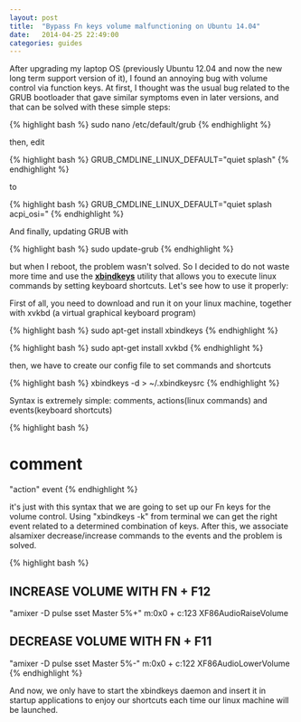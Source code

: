 ```yaml
---
layout: post
title:  "Bypass Fn keys volume malfunctioning on Ubuntu 14.04"
date:   2014-04-25 22:49:00
categories: guides
---
```


After upgrading my laptop OS (previously Ubuntu 12.04 and now the new long term support version of it), I found an annoying bug with volume control via function keys. At first, I thought was the usual bug related to the GRUB bootloader that gave similar symptoms even in later versions, and that can be solved with these simple steps:
<!-- more -->

{% highlight bash %}
sudo nano /etc/default/grub
{% endhighlight %}

then, edit

{% highlight bash %}
GRUB_CMDLINE_LINUX_DEFAULT="quiet splash"
{% endhighlight %}

to

{% highlight bash %}
GRUB_CMDLINE_LINUX_DEFAULT="quiet splash acpi_osi="
{% endhighlight %}

And finally, updating GRUB with

{% highlight bash %}
sudo update-grub
{% endhighlight %}

but when I reboot, the problem wasn't solved. So I decided to do not waste more time and use the <a href="http://www.nongnu.org/xbindkeys/xbindkeys.html"><b>xbindkeys</b></a> utility that allows you to execute linux commands by setting keyboard shortcuts. Let's see how to use it properly:

First of all, you need to download and run it on your linux machine, together with xvkbd (a virtual graphical keyboard program)

{% highlight bash %}
sudo apt-get install xbindkeys
{% endhighlight %}

{% highlight bash %}
sudo apt-get install xvkbd
{% endhighlight %}

then, we have to create our config file to set commands and shortcuts

{% highlight bash %}
xbindkeys -d > ~/.xbindkeysrc
{% endhighlight %}

Syntax is extremely simple: comments, actions(linux commands) and events(keyboard shortcuts)

{% highlight bash %}
# comment
"action"
   event
{% endhighlight %}

it's just with this syntax that we are going to set up our Fn keys for the volume control. Using "xbindkeys -k" from terminal we can get the right event related to a determined combination of keys. After this, we associate alsamixer decrease/increase commands to the events and the problem is solved.

{% highlight bash %}
## INCREASE VOLUME WITH FN + F12
"amixer -D pulse sset Master 5%+"
   m:0x0 + c:123
   XF86AudioRaiseVolume

## DECREASE VOLUME WITH FN + F11
"amixer -D pulse sset Master 5%-"
    m:0x0 + c:122
    XF86AudioLowerVolume
{% endhighlight %}

And now, we only have to start the xbindkeys daemon and insert it in startup applications to enjoy our shortcuts each time our linux machine will be launched.










